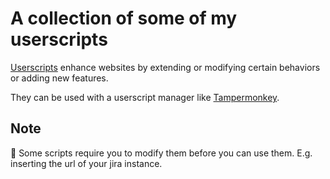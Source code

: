 # A collection of some of my userscripts

[Userscripts](https://en.wikipedia.org/wiki/Userscript) enhance websites by extending or modifying certain behaviors or adding new features.

They can be used with a userscript manager like [Tampermonkey](https://www.tampermonkey.net/).

## Note

📢 Some scripts require you to modify them before you can use them. E.g. inserting the url of your jira instance.
